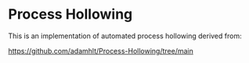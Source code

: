 # Process Hollowing
This is an implementation of automated process hollowing derived from: 

https://github.com/adamhlt/Process-Hollowing/tree/main
